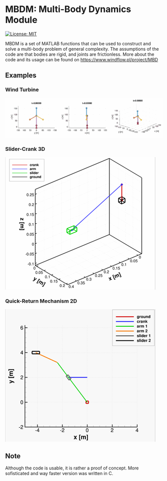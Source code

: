 # MBDM: Multi-Body Dynamics Module

[![License: MIT](https://img.shields.io/badge/License-MIT-yellow.svg)](https://opensource.org/licenses/MIT)

MBDM is a set of MATLAB functions that can be used to construct and solve a multi-body problem of general complexity. The assumptions of the code are that bodies are rigid, and joints are frictionless. More about the code and its usage can be found on https://www.windflow.pl/project/MBD  

## Examples

### Wind Turbine
![](gifs/WindTubine_Kinematic.gif)

### Slider-Crank 3D
![](gifs/Slider_Crank_3D_Kinematic.gif)

### Quick-Return Mechanism 2D
![](gifs/Quick_Return_Kinematic.gif)

## Note

Although the code is usable, it is rather a proof of concept. More sofisticated and way faster version was written in C.